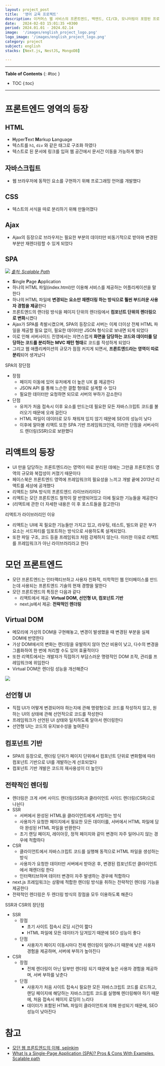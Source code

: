 ```yaml
---
layout: project_post
title:  '영어 교육 프로젝트'
description: 이커머스 웹 서비스의 프론트엔드, 백엔드, CI/CD, 모니터링이 포함된 프로젝트
date:   2024-02-03 15:01:35 +0300
period: 2024.01.01 - 2024.02.14
image:  '/images/english_project_logo.png'
logo_image: '/images/english_project_logo.png'
category: project
subject: english
stacks: [Next.js, NestJS, MongoDB]

---
```


---
**Table of Contents**
{: #toc }
*  TOC
{:toc}

---

# 프론트엔드 영역의 등장

## HTML

- **H**yper**T**ext **M**arkup **L**anguage
- 텍스트를 `h1`, `div` 와 같은 태그로 구조화 하였다
- 텍스트로 된 문서에 링크를 입혀 웹 공간에서 문서간 이동을 가능하게 했다

## 자바스크립트

- 웹 브라우저에 동적인 요소를 구현하기 위해 프로그래밍 언어를 개발했다

## CSS

- 텍스트의 서식을 따로 분리하기 위해 만들어졌다

## Ajax

- Ajax의 등장으로 브라우저는 필요한 부분의 데이터만 비동기적으로 받아와 변경된 부분만 재렌더링할 수 있게 되었다

## SPA

![](/images/react_frontend_1.png)
*[출처: Scalable Path](https://www.scalablepath.com/front-end/single-page-applications)*

- **S**ingle **P**age **A**pplication
- 하나의 HTML 파일(index.html)만 이용해 서비스를 제공하는 어플리케이션을 말한다
- 하나의 HTML 파일에 **변경되는 요소만 재렌더링 하는 방식으로 훨씬 부드러운 사용자 경험을 제공**한다
- 프론트엔드의 랜더링 방식을 페이지 단위의 렌더링에서 **컴포넌트 단위의 렌더링으로 변화**시켰다
- Ajax가 SPA를 촉발시켰으며, SPA의 등장으로 서버는 이제 더이상 전체 HTML 파일을 제공할 필요 없이, 필요한 데이터만 JSON 형식으로 보내면 되게 되었다
- 이로 인해 서버사이드 진영에서는 자연스럽게 **화면을 담당하는 코드와 데이터를 담당하는 코드를 분리하는 MVC 패턴 형태**로 코드를 작성하게 되었다
- 그리고 웹 애플리케이션의 규모가 점점 커지게 되면서, **프론트엔드라는 영역이 따로 분리**되어 생겨났다

<div class="bell-para">
    <div class="bell-bar">
      <i class="fa-solid fa-bell"></i>
      SPA의 장단점
    </div>
    <div class="bell-content">
      <ul>
        <li>장점
          <ul>
            <li>페이지 이동에 있어 유저에게 더 높은 UX 를 제공한다</li>
            <li>JSON API 를 통해 느슨한 결합 형태로 설계할 수 있다</li>
            <li>필요한 데이터만 요청하면 되므로 서버의 부하가 감소한다</li>
          </ul>
        </li>
        <li>단점
          <ul>
            <li>유저가 처음 접속시 이후 요소를 만드는데 필요한 모든 자바스크립트 코드를 불러오기 때문에 오래 걸린다</li>
            <li>HTML 파일이 데이터로 모두 채워져 있지 않기 때문에 SEO의 성능이 낮다</li>
            <li>이후에 알아볼 리액트 또한 SPA 기반 프레임워크인데, 이러한 단점을 서버사이드 렌더링(SSR)으로 보완했다</li>
          </ul>
        </li>
      </ul>
    </div>
</div>

# 리액트의 등장

- UI 만을 담당하는 프론트엔드라는 영역이 따로 분리된 데에는 그만큼 프론트엔드 영역의 규모와 복잡성이 커졌기 때문이다
- 페이스북은 프론트엔드 영역에 프레임워크의 필요성을 느끼고 개발 끝에 2013년 리액트를 세상에 공개했다
- 리액트는 SPA 방식의 프론트엔드 라이브러리이다
- 리액트는 모던 프론트엔드 철학이 잘 반영되어있고 이에 필요한 기능들을 제공한다
- (리액트에 관한 더 자세한 내용은 이 후 포스트들을 참고한다)

<div class="fan-para">
    <div class="fan-bar">
      <i class="fa-solid fa-fan"></i>
      리액트가 라이브러리인 이유
    </div>
    <div class="fan-content">
      <ul>
        <li>리액트는 UI에 꼭 필요한 기능들만 가지고 있고, 라우팅, 테스트, 빌드와 같은 부가 요소는 서드파티를 임포트하는 방식으로 사용하도록 설계되었다.</li>
        <li>또한 파일 구조, 코드 등을 프레임워크 처럼 강제하지 않는다. 이러한 이유로 리액트를 프레임워크가 아닌 라이브러리라고 한다</li>
      </ul>
    </div>
</div>

# 모던 프론트엔드

- 모던 프론트엔드는 인터랙티브하고 사용자 친화적, 미학적인 웹 인터페이스를 만드는데 사용되는 프론트엔드 기술의 현재 경향을 말한다
- 모던 프론트엔드의 특징은 다음과 같다
  - 리액트에서 제공: **Virtual DOM, 선언형 UI, 컴포넌트 기반**
  - next.js에서 제공: **전략적인 렌더링**

## Virtual DOM

- 메모리에 가상의 DOM을 구현해놓고, 변경이 발생했을 때 변경된 부분을 실제 DOM에 반영한다
- 가상 DOM에서의 변화는 렌더링을 유발하지 않아 연산 비용이 낮고, 다수의 변경을 그룹화하여 한 번에 처리할 수도 있어 효율적이다
- 또한 리액트에서는 개발자가 직접하기 부담스러운 명령적인 DOM 조작, 관리를 프레임워크에 위임한다
- Virtual DOM은 렌더링 성능을 개선해준다

![](/images/react_frontend_2.png)

## 선언형 UI

- 직접 UI가 어떻게 변경되어야 하는지에 관해 명령형으로 코드를 작성하지 않고, 원하는 UI의 상태에 관해 선언적으로 코드를 작성한다
- 프레임워크가 선언된 UI 상태와 일치하도록 알아서 렌더링한다
- 선언형 UI는 코드의 유지보수성을 높여준다

## 컴포넌트 기반

- SPA의 등장으로, 렌더링 단위가 페이지 단위에서 컴포넌트 단위로 변화함에 따라 컴포넌트 기반으로 UI를 개발하는게 선호되었다
- 컴포넌트 기반 개발은 코드의 재사용성이 더 높인다

## 전략적인 렌더링

- 렌더링은 크게 서버 사이드 렌더링(SSR)과 클라이언트 사이드 렌더링(CSR)으로 나뉜다
- SSR
  - 서버에서 완성된 HTML을 클라이언트에게 서빙하는 방식
  - 사용자가 요청한 페이지에서 필요한 모든 데이터를, 서버에서 HTML 파일에 담아 완성된 HTML 파일을 반환한다
  - 초기 랜딩 페이지, 레이아웃, 정적 페이지와 같이 변경이 자주 일어나지 않는 경우에 적합하다
- CSR
  - 클라이언트에서 자바스크립트 코드를 실행해 동적으로 HTML 파일을 생성하는 방식
  - 사용자가 요청한 데이터만 서버에서 받아온 후, 변경된 컴포넌트만 클라이언트에서 재렌더링 한다
  - 인터랙티브하며 데이터 변경이 자주 발생하는 경우에 적합하다
- next.js 프레임워크는 상황에 적합한 렌더링 방식을 취하는 전략적인 렌더링 기능을 제공한다
- 전략적인 렌더링은 두 렌더링 방식의 장점을 모두 이용하도록 해준다


<div class="bell-para">
    <div class="bell-bar">
      <i class="fa-solid fa-bell"></i>
      SSR과 CSR의 장단점
    </div>
    <div class="bell-content">
    <ul>
      <li>SSR
        <ul>
          <li>장점
            <ul>
              <li>초기 사이트 접속시 로딩 시간이 짧다</li>
              <li>HTML 파일에 모든 데이터가 담겨있기 때문에 SEO 성능이 좋다</li>
            </ul>
          </li>
          <li>단점
            <ul>
              <li>사용자가 페이지 이동시마다 전체 렌더링이 일어나기 때문에 낮은 사용자 경험을 제공하며, 서버에 부하가 높아진다</li>
            </ul>
          </li>
        </ul>
      </li>
      <li>CSR
        <ul>
          <li>장점
            <ul>
              <li>전체 렌더링이 아닌 일부만 렌더링 되기 때문에 높은 사용자 경험을 제공하며, 서버 부하를 낮춘다</li>
            </ul>
          </li>
          <li>단점
            <ul>
              <li>사용자가 처음 사이트 접속시 필요한 모든 자바스크립트 코드를 로드하고, 랜딩 페이지에 해당하는 자바스크립트 코드를 실행해 렌더링해야 하기 때문에, 처음 접속시 페이지 로딩이 느리다</li>
              <li>데이터가 포함된 HTML 파일이 클라이언트에 의해 완성되기 때문에, SEO 성능이 낮아진다</li>
            </ul>
          </li>
        </ul>
      </li>
    </ul>
    </div>
</div>



# 참고

- [모던 웹 프론트엔드의 이해, sejinkim](https://velog.io/@sejinkim/%EB%AA%A8%EB%8D%98-%EC%9B%B9-%ED%94%84%EB%A1%A0%ED%8A%B8%EC%97%94%EB%93%9C%EC%9D%98-%EC%9D%B4%ED%95%B4)
- [What Is a Single-Page Application (SPA)? Pros & Cons With Examples, Scalable path](https://www.scalablepath.com/front-end/single-page-applications)